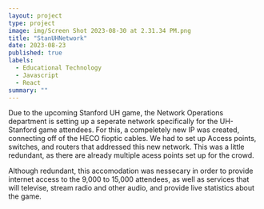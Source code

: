 ```yaml
---
layout: project
type: project
image: img/Screen Shot 2023-08-30 at 2.31.34 PM.png
title: "StanUHNetwork"
date: 2023-08-23
published: true
labels:
  - Educational Technology
  - Javascript
  - React
summary: ""
---
```

Due to the upcoming Stanford UH game, the Network Operations department is setting up a seperate network specifically for the UH-Stanford game attendees. For this, a compeletely new IP was created, connecting off of the HECO fioptic cables. We had to set up Access points, switches, and routers that addressed this new network. This was a little redundant, as there are already multiple acess points set up for the crowd. 

Although redundant, this accomodation was nessecary in order to provide internet access to the 9,000 to 15,000 attendees, as well as services that will televise, stream radio and other audio, and provide live statistics about the game. 
